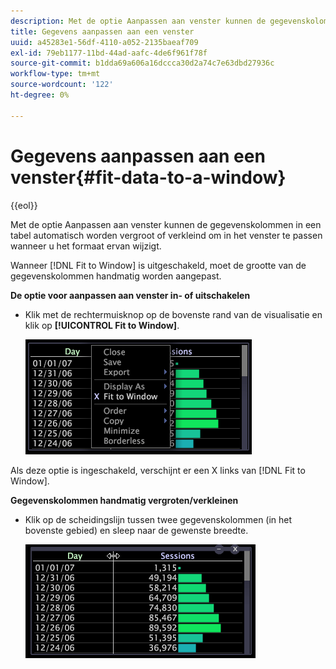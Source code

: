 ```yaml
---
description: Met de optie Aanpassen aan venster kunnen de gegevenskolommen in een tabel automatisch worden vergroot of verkleind om in het venster te passen wanneer u het formaat ervan wijzigt.
title: Gegevens aanpassen aan een venster
uuid: a45283e1-56df-4110-a052-2135baeaf709
exl-id: 79eb1177-11bd-44ad-aafc-4de6f961f78f
source-git-commit: b1dda69a606a16dccca30d2a74c7e63dbd27936c
workflow-type: tm+mt
source-wordcount: '122'
ht-degree: 0%

---
```


# Gegevens aanpassen aan een venster{#fit-data-to-a-window}

{{eol}}

Met de optie Aanpassen aan venster kunnen de gegevenskolommen in een tabel automatisch worden vergroot of verkleind om in het venster te passen wanneer u het formaat ervan wijzigt.

Wanneer [!DNL Fit to Window] is uitgeschakeld, moet de grootte van de gegevenskolommen handmatig worden aangepast.

**De optie voor aanpassen aan venster in- of uitschakelen**

* Klik met de rechtermuisknop op de bovenste rand van de visualisatie en klik op **[!UICONTROL Fit to Window]**.

   ![](assets/mnu_Table_Fit.png)

Als deze optie is ingeschakeld, verschijnt er een X links van [!DNL Fit to Window].

**Gegevenskolommen handmatig vergroten/verkleinen**

* Klik op de scheidingslijn tussen twee gegevenskolommen (in het bovenste gebied) en sleep naar de gewenste breedte.

   ![](assets/mnu_Table_Resize.png)
